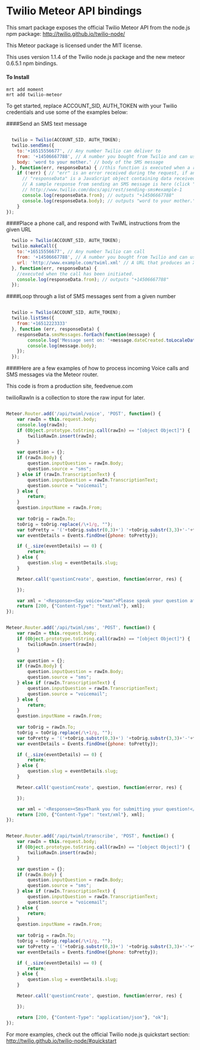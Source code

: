 Twilio Meteor API bindings
==========================

This smart package exposes the official Twilio Meteor API from the node.js npm package: http://twilio.github.io/twilio-node/

This Meteor package is licensed under the MIT license.

This uses version 1.1.4 of the Twilio node.js package and the new meteor 0.6.5.1 npm bindings.

#### To Install

    mrt add moment
    mrt add twilio-meteor


To get started, replace ACCOUNT_SID, AUTH_TOKEN with your Twilio credentials and use some of the examples below:

####Send an SMS text message

```javascript

  twilio = Twilio(ACCOUNT_SID, AUTH_TOKEN);
  twilio.sendSms({
    to:'+16515556677', // Any number Twilio can deliver to
    from: '+14506667788', // A number you bought from Twilio and can use for outbound communication
    body: 'word to your mother.' // body of the SMS message
  }, function(err, responseData) { //this function is executed when a response is received from Twilio
    if (!err) { // "err" is an error received during the request, if any
      // "responseData" is a JavaScript object containing data received from Twilio.
      // A sample response from sending an SMS message is here (click "JSON" to see how the data appears in JavaScript):
      // http://www.twilio.com/docs/api/rest/sending-sms#example-1
      console.log(responseData.from); // outputs "+14506667788"
      console.log(responseData.body); // outputs "word to your mother."
    }
});


```

####Place a phone call, and respond with TwiML instructions from the given URL

```javascript
  twilio = Twilio(ACCOUNT_SID, AUTH_TOKEN);
  twilio.makeCall({
    to:'+16515556677', // Any number Twilio can call
    from: '+14506667788', // A number you bought from Twilio and can use for outbound communication
    url: 'http://www.example.com/twiml.xml' // A URL that produces an XML document (TwiML) which contains instructions for the call
  }, function(err, responseData) {
    //executed when the call has been initiated.
    console.log(responseData.from); // outputs "+14506667788"
  });


```
  
####Loop through a list of SMS messages sent from a given number

```javascript

  twilio = Twilio(ACCOUNT_SID, AUTH_TOKEN);
  twilio.listSms({
    from:'+16512223333'
  }, function (err, responseData) {
    responseData.smsMessages.forEach(function(message) {
        console.log('Message sent on: '+message.dateCreated.toLocaleDateString());
        console.log(message.body);
    });
  });


```

####Here are a few examples of how to process incoming Voice calls and SMS messages via the Meteor router.

This code is from a production site, feedvenue.com

twilioRawIn is a collection to store the raw input for later.

```javascript

Meteor.Router.add('/api/twiml/voice', 'POST', function() {
	var rawIn = this.request.body;
	console.log(rawIn);
	if (Object.prototype.toString.call(rawIn) == "[object Object]") {
		twilioRawIn.insert(rawIn);
	}

	var question = {};
	if (rawIn.Body) {
		question.inputQuestion = rawIn.Body;
		question.source = "sms";
	} else if (rawIn.TranscriptionText) {
		question.inputQuestion = rawIn.TranscriptionText;
		question.source = "voicemail";
	} else {
		return;
	}
	question.inputName = rawIn.From;
	    		
	var toOrig = rawIn.To;
	toOrig = toOrig.replace(/\+1/g, "");
	var toPretty = '('+toOrig.substr(0,3)+') '+toOrig.substr(3,3)+'-'+toOrig.substr(6,10);
	var eventDetails = Events.findOne({phone: toPretty});

	if (_.size(eventDetails) == 0) {
		return;
	} else {
		question.slug = eventDetails.slug;
	}

    Meteor.call('questionCreate', question, function(error, res) {

    });

	var xml = '<Response><Say voice="man">Please speak your question after the tone. You may hang up when you\'re finished</Say><Record maxLength="180" transcribe="true" transcribeCallback="https://feedvenue.com/api/twiml/transcribe" /></Response>';
    return [200, {"Content-Type": "text/xml"}, xml];
});


```

```javascript

Meteor.Router.add('/api/twiml/sms', 'POST', function() {
	var rawIn = this.request.body;
	if (Object.prototype.toString.call(rawIn) == "[object Object]") {
		twilioRawIn.insert(rawIn);
	}

	var question = {};
	if (rawIn.Body) {
		question.inputQuestion = rawIn.Body;
		question.source = "sms";
	} else if (rawIn.TranscriptionText) {
		question.inputQuestion = rawIn.TranscriptionText;
		question.source = "voicemail";
	} else {
		return;
	}
	question.inputName = rawIn.From;
	    		
	var toOrig = rawIn.To;
	toOrig = toOrig.replace(/\+1/g, "");
	var toPretty = '('+toOrig.substr(0,3)+') '+toOrig.substr(3,3)+'-'+toOrig.substr(6,10);
	var eventDetails = Events.findOne({phone: toPretty});

	if (_.size(eventDetails) == 0) {
		return;
	} else {
		question.slug = eventDetails.slug;
	}

    Meteor.call('questionCreate', question, function(error, res) {

    });

	var xml = '<Response><Sms>Thank you for submitting your question!</Sms></Response>';
    return [200, {"Content-Type": "text/xml"}, xml];
});

```

```javascript

Meteor.Router.add('/api/twiml/transcribe', 'POST', function() {
	var rawIn = this.request.body;
	if (Object.prototype.toString.call(rawIn) == "[object Object]") {
		twilioRawIn.insert(rawIn);
	}

	var question = {};
	if (rawIn.Body) {
		question.inputQuestion = rawIn.Body;
		question.source = "sms";
	} else if (rawIn.TranscriptionText) {
		question.inputQuestion = rawIn.TranscriptionText;
		question.source = "voicemail";
	} else {
		return;
	}
	question.inputName = rawIn.From;
	    		
	var toOrig = rawIn.To;
	toOrig = toOrig.replace(/\+1/g, "");
	var toPretty = '('+toOrig.substr(0,3)+') '+toOrig.substr(3,3)+'-'+toOrig.substr(6,10);
	var eventDetails = Events.findOne({phone: toPretty});

	if (_.size(eventDetails) == 0) {
		return;
	} else {
		question.slug = eventDetails.slug;
	}

    Meteor.call('questionCreate', question, function(error, res) {

    });

    return [200, {"Content-Type": "application/json"}, "ok"];
});

```

For more examples, check out the official Twilio node.js quickstart section: http://twilio.github.io/twilio-node/#quickstart

